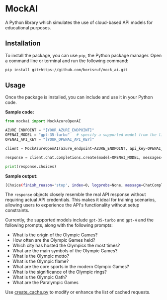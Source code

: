 # MockAI
A Python library which simulates the use of cloud-based API models for educational purposes.

## Installation

To install the package, you can use `pip`, the Python package manager. Open a command line or terminal and run the following command:

```bash
pip install git+https://github.com/borisruf/mock_ai.git
```

## Usage

Once the package is installed, you can include and use it in your Python code.

__Sample code:__

```python
from mockai import MockAzureOpenAI

AZURE_ENDPOINT = "[YOUR_AZURE_ENDPOINT]"
OPENAI_MODEL = "gpt-35-turbo"   # specify a supported model from the list
OPENAI_API_KEY = "[YOUR_OPENAI_API_KEY]"

client = MockAzureOpenAI(azure_endpoint=AZURE_ENDPOINT, api_key=OPENAI_API_KEY)

response = client.chat.completions.create(model=OPENAI_MODEL, messages=[{"role": "system", "content": "What is the origin of the Olympic Games?"}])

print(response.choices)
```

__Sample output:__
```bash
[Choice(finish_reason='stop', index=0, logprobs=None, message=ChatCompletionMessage(content='The Olympic Games originated in ancient Greece around the 8th century BCE. They were held in Olympia, a small town in the western region of the Peloponnese. The Games were a religious festival dedicated to the Greek god Zeus and were held every four years. The first recorded Olympic Games took place in 776 BCE, and they continued for nearly 12 centuries until they were abolished in 393 CE by the Christian Byzantine Emperor Theodosius I.', role='assistant', function_call=None, tool_calls=None), content_filter_results={'hate': {'filtered': False, 'severity': 'safe'}, 'self_harm': {'filtered': False, 'severity': 'safe'}, 'sexual': {'filtered': False, 'severity': 'safe'}, 'violence': {'filtered': False, 'severity': 'safe'}})]
```

The `response` objects closely resemble the real API response without requiring actual API credentials. This makes it ideal for training scenarios, allowing users to experience the API's functionality without setup constraints.

Currently, the supported models include `gpt-35-turbo` and `gpt-4` and the following prompts, along with the following prompts:

- What is the origin of the Olympic Games?
- How often are the Olympic Games held?
- Which city has hosted the Olympics the most times?
- What are the main symbols of the Olympic Games?
- What is the Olympic motto?
- What is the Olympic flame?
- What are the core sports in the modern Olympic Games?
- What is the significance of the Olympic rings?
- What is the Olympic Oath?
- What are the Paralympic Games

Use [create_cache.py](https://github.com/borisruf/mockai/blob/main/mockai/create_cache.py) to modify or enhance the list of cached requests.
